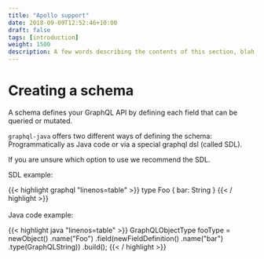 ```yaml
---
title: "Apollo support"
date: 2018-09-09T12:52:46+10:00
draft: false
tags: [introduction]
weight: 1500
description: A few words describing the contents of this section, blah, blah, blah.
---
```

# Creating a schema

A schema defines your GraphQL API by defining each field that can be queried or mutated.

`graphql-java` offers two different ways of defining the schema: Programmatically as Java code or via a special graphql dsl (called SDL).

If you are unsure which option to use we recommend the SDL.

SDL example:

{{< highlight graphql "linenos=table" >}}
type Foo {
    bar: String
}
{{< / highlight >}}
<br/>
<br/>
Java code example:

{{< highlight java "linenos=table" >}}
GraphQLObjectType fooType = newObject()
    .name("Foo")
    .field(newFieldDefinition()
            .name("bar")
            .type(GraphQLString))
    .build();
{{< / highlight >}}
